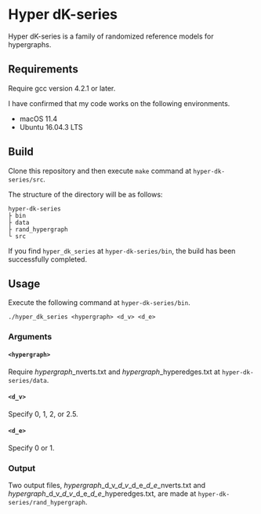 # Hyper dK-series
Hyper dK-series is a family of randomized reference models for hypergraphs.

## Requirements
Require gcc version 4.2.1 or later.

I have confirmed that my code works on the following environments.

- macOS 11.4
- Ubuntu 16.04.3 LTS

## Build
Clone this repository and then execute `make` command at `hyper-dk-series/src`.

The structure of the directory will be as follows:

	hyper-dk-series
	├ bin
	├ data
	├ rand_hypergraph
	└ src

If you find `hyper_dk_series` at `hyper-dk-series/bin`, the build has been successfully completed.

## Usage
Execute the following command at  `hyper-dk-series/bin`.

	./hyper_dk_series <hypergraph> <d_v> <d_e>

### Arguments
#### `<hypergraph>`
Require *hypergraph*\_nverts.txt and *hypergraph*\_hyperedges.txt at `hyper-dk-series/data`.

#### `<d_v>`
Specify 0, 1, 2, or 2.5.

#### `<d_e>`
Specify 0 or 1.

### Output
Two output files, *hypergraph*\_d_v_*d_v*\_d_e\_*d_e*\_nverts.txt and *hypergraph*\_d_v_*d_v*\_d_e\_*d_e*\_hyperedges.txt, are made at `hyper-dk-series/rand_hypergraph`. 
